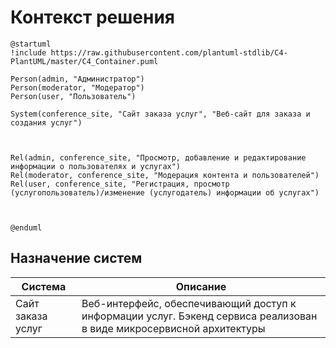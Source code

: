 # Контекст решения
<!-- Окружение системы (роли, участники, внешние системы) и связи системы с ним. Диаграмма контекста C4 и текстовое описание. 
-->
```plantuml
@startuml
!include https://raw.githubusercontent.com/plantuml-stdlib/C4-PlantUML/master/C4_Container.puml

Person(admin, "Администратор")
Person(moderator, "Модератор")
Person(user, "Пользователь")

System(conference_site, "Сайт заказа услуг", "Веб-сайт для заказа и создания услуг")



Rel(admin, conference_site, "Просмотр, добавление и редактирование информации о пользователях и услугах")
Rel(moderator, conference_site, "Модерация контента и пользователей")
Rel(user, conference_site, "Регистрация, просмотр (услугопользователь)/изменение (услугодатель) информации об услугах")



@enduml
```
## Назначение систем
|Система| Описание|
|-------|---------|
| Сайт заказа услуг | Веб-интерфейс, обеспечивающий доступ к информации услуг. Бэкенд сервиса реализован в виде микросервисной архитектуры |

